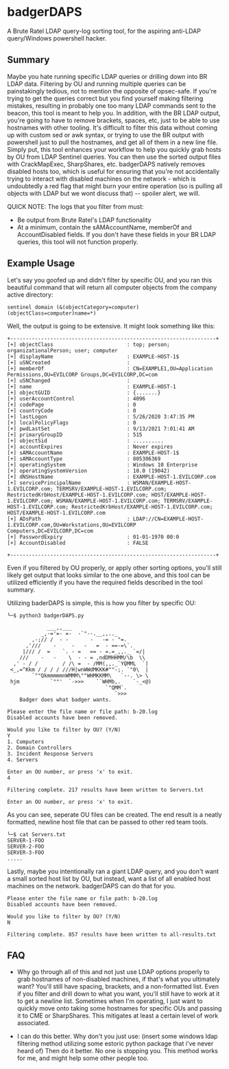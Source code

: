 # badgerDAPS
A Brute Ratel LDAP query-log sorting tool, for the aspiring anti-LDAP query/Windows powershell hacker.
## Summary
Maybe you hate running specific LDAP queries or drilling down into BR LDAP data. Filtering by OU and running multiple queries can be painstakingly tedious, not to mention the opposite of opsec-safe. If you're trying to get the queries correct but you find yourself making filtering mistakes, resulting in probably one too many LDAP commands sent to the beacon, this tool is meant to help you. In addition, with the BR LDAP output, you're going to have to remove brackets, spaces, etc, just to be able to use hostnames with other tooling. It's difficult to filter this data without coming up with custom sed or awk syntax, or trying to use the BR output with powershell just to pull the hostnames, and get all of them in a new line file. Simply put, this tool enhances your workflow to help you quickly grab hosts by OU from LDAP Sentinel queries. You can then use the sorted output files with CrackMapExec, SharpShares, etc. badgerDAPS natively removes disabled hosts too, which is useful for ensuring that you're not accidentally trying to interact with disabled machines on the network - which is undoubtedly a red flag that might burn your entire operation (so is pulling all objects with LDAP but we wont discuss that) -- spoiler alert, we will.

QUICK NOTE: The logs that you filter from must:
- Be output from Brute Ratel's LDAP functionality
- At a minimum, contain the sAMAccountName, memberOf and AccountDisabled fields. If you don't have these fields in your BR LDAP queries, this tool will not function properly. 
## Example Usage
Let's say you goofed up and didn't filter by specific OU, and you ran this beautiful command that will return all computer objects from the company active directory:
```
sentinel domain (&(objectCategory=computer)(objectClass=computer)name=*)
```
Well, the output is going to be extensive. It might look something like this:
```
+-------------------------------------------------------------------+
[+] objectClass                        : top; person; organizationalPerson; user; computer
[+] displayName                        : EXAMPLE-HOST-1$
[+] uSNCreated                         : 
[+] memberOf                           : CN=EXAMPLE1,OU=Application Permissions,OU=EVILCORP Groups,DC=EVILCORP,DC=com
[+] uSNChanged                         : 
[+] name                               : EXAMPLE-HOST-1
[+] objectGUID                         : {.......}
[+] userAccountControl                 : 4096
[+] codePage                           : 0
[+] countryCode                        : 0
[+] lastLogon                          : 5/26/2020 3:47:35 PM
[+] localPolicyFlags                   : 0
[+] pwdLastSet                         : 9/13/2021 7:01:41 AM
[+] primaryGroupID                     : 515
[+] objectSid                          : ..........
[+] accountExpires                     : Never expires
[+] sAMAccountName                     : EXAMPLE-HOST-1$
[+] sAMAccountType                     : 805306369
[+] operatingSystem                    : Windows 10 Enterprise
[+] operatingSystemVersion             : 10.0 (19042)
[+] dNSHostName                        : EXAMPLE-HOST-1.EVILCORP.com
[+] servicePrincipalName               : WSMAN/EXAMPLE-HOST-1.EVILCORP.com; TERMSRV/EXAMPLE-HOST-1.EVILCORP.com; RestrictedKrbHost/EXAMPLE-HOST-1.EVILCORP.com; HOST/EXAMPLE-HOST-1.EVILCORP.com; WSMAN/EXAMPLE-HOST-1.EVILCORP.com; TERMSRV/EXAMPLE-HOST-1.EVILCORP.com; RestrictedKrbHost/EXAMPLE-HOST-1.EVILCORP.com; HOST/EXAMPLE-HOST-1.EVILCORP.com
[+] ADsPath                            : LDAP://CN=EXAMPLE-HOST-1.EVILCORP.com,OU=Workstations,OU=EVILCORP Computers,DC=EVILCORP,DC=com
[+] PasswordExpiry                     : 01-01-1970 00:0
[+] AccountDisabled                    : FALSE

+-------------------------------------------------------------------+
```
Even if you filtered by OU properly, or apply other sorting options, you'll still likely get output that looks similar to the one above, and this tool can be utilized efficiently if you have the required fields described in the tool summary.

Utilizing baderDAPS is simple, this is how you filter by specific OU:
```
└─$ python3 badgerDAPS.py 

             ___,,___
           _,-='=- =-  -`"--.__,,.._
        ,-;// /  - -       -   -= - "=.
      ,'///    -     -   -   =  - ==-=\`.
     |/// /  =    `. - =   == - =.=_,,._ `=/|
    ///    -   -    \  - - = ,ndDMHHMM/\b  \\
  ,' - / /        / /\ =  - /MM(,,._`YQMML  `|
 <_,=^Kkm / / / / ///H|wnWWdMKKK#""-;. `"0\  |
        `""QkmmmmmnWMMM\""WHMKKMM\   `--. \> \
 hjm          `""'  `->>>    ``WHMb,.    `-_<@)
                                `"QMM`.
                                   `>>>
    Badger does what badger wants.
    
Please enter the file name or file path: b-20.log
Disabled accounts have been removed.

Would you like to filter by OU? (Y/N)
Y
1. Computers
2. Domain Controllers
3. Incident Response Servers
4. Servers

Enter an OU number, or press 'x' to exit.
4

Filtering complete. 217 results have been written to Servers.txt

Enter an OU number, or press 'x' to exit.
```
As you can see, seperate OU files can be created. The end result is a neatly formatted, newline host file that can be passed to other red team tools.
```
└─$ cat Servers.txt 
SERVER-1-FOO
SERVER-2-FOO
SERVER-3-FOO
.....
```
Lastly, maybe you intentionally ran a giant LDAP query, and you don't want a small sorted host list by OU, but instead, want a list of all enabled host machines on the network. badgerDAPS can do that for you.
```
Please enter the file name or file path: b-20.log
Disabled accounts have been removed.

Would you like to filter by OU? (Y/N)
N

Filtering complete. 857 results have been written to all-results.txt
```
## FAQ
- Why go through all of this and not just use LDAP options properly to grab hostnames of non-disabled machines, if that's what you ultimately want?
  You'll still have spacing, brackets, and a non-formatted list. Even if you filter and drill down to what you want, you'll still have to work at it to get a newline list. Sometimes when I'm operating, I just want to quickly move onto taking some hostnames for specific OUs and passing it to CME or SharpShares. This mitigates at least a certain level of work associated.

- I can do this better. Why don't you just use: (insert some windows ldap filtering method utilizing some estoric python package that i've never heard of)
  Then do it better. No one is stopping you. This method works for me, and might help some other people too.
